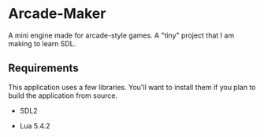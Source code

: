 # Arcade-Maker

 A mini engine made for arcade-style games.
 A "tiny" project that I am making to learn SDL.



## Requirements

This application uses a few libraries. You'll want to install them if you plan to build the application from source.

- SDL2

- Lua 5.4.2
